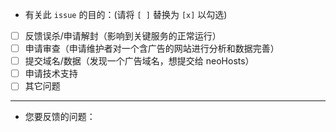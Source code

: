 <!--

在提交 issue 之前，你应该仔细阅读文档，看看文档是否已经提供了解决问题的方法。
如果文档不能解决问题，请按照如下的要求提交你的 issue：

- issue 必须勾选下面的复选框，以方便维护者快速处理 issue
- 反馈误杀、数据提交或是申请对一个含有广告的网站进行审查，都必须提供浏览器对于当前页面 console log 的截图、或者移动端抓包记录。必要时提供 Source 和 Network Panel 中有关信息的截图。
- 申请技术支持时，请简明扼要、清晰地说明问题。

所有不符合要求的 issue 会被直接关闭。

-->

* 有关此 `issue` 的目的：(请将 `[ ]` 替换为 `[x]` 以勾选)
- [ ] 反馈误杀/申请解封（影响到关键服务的正常运行）
- [ ] 申请审查（申请维护者对一个含广告的网站进行分析和数据完善）
- [ ] 提交域名/数据（发现一个广告域名，想提交给 neoHosts）
- [ ] 申请技术支持
- [ ] 其它问题

---

* 您要反馈的问题：
